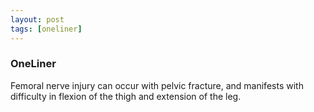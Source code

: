 ```yaml
---
layout: post
tags: [oneliner]
---
```



### OneLiner

Femoral nerve injury can occur with pelvic fracture, and manifests with difficulty in flexion of the thigh and extension of the leg.
